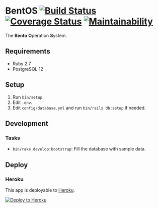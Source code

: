 # BentOS [![Build Status](https://travis-ci.org/zetavg/BentOS.svg?branch=master)](https://travis-ci.org/zetavg/BentOS) [![Coverage Status](https://coveralls.io/repos/github/zetavg/BentOS/badge.svg?branch=master)](https://coveralls.io/github/zetavg/BentOS?branch=master) [![Maintainability](https://api.codeclimate.com/v1/badges/b40e8bab1e428acb909e/maintainability)](https://codeclimate.com/github/zetavg/BentOS/maintainability)

The **Bento** **O**peration **S**ystem.

## Requirements

* Ruby 2.7
* PostgreSQL 12

## Setup

1. Run `bin/setup`.
2. Edit `.env`.
3. Edit `config/database.yml` and run `bin/rails db:setup` if needed.

## Development

### Tasks

- `bin/rake develop:bootstrap`: Fill the database with sample data.

## Deploy

### Heroku

This app is deployable to [Heroku](https://www.heroku.com/).

[![Deploy to Heroku](https://www.herokucdn.com/deploy/button.svg)](https://heroku.com/deploy)
